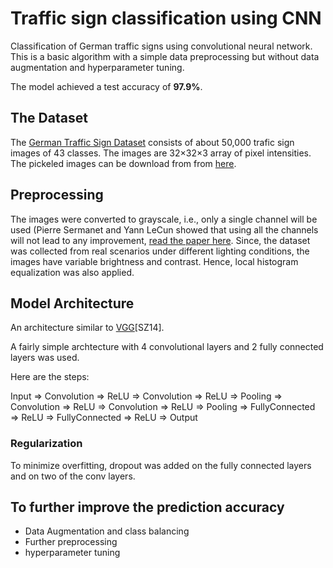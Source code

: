 # Traffic sign classification using CNN
Classification of German traffic signs using convolutional neural network. This is a basic algorithm with a simple data preprocessing but without data augmentation and hyperparameter tuning.  

The model achieved a test accuracy of **97.9%**. 

## The Dataset

The [German Traffic Sign Dataset](http://benchmark.ini.rub.de/?section=gtsrb&subsection=dataset) consists of about 50,000 trafic sign images of 43 classes. The images are 32×32×3 array of pixel intensities. The pickeled images can be download from from [here](https://d17h27t6h515a5.cloudfront.net/topher/2017/February/5898cd6f_traffic-signs-data/traffic-signs-data.zip). 

## Preprocessing

The images were converted to grayscale, i.e., only a single channel will be used (Pierre Sermanet and Yann LeCun showed that using all the channels will not lead to any improvement, [read the paper here](http://yann.lecun.com/exdb/publis/pdf/sermanet-ijcnn-11.pdf). Since, the dataset was collected from real scenarios under different lighting conditions,  the images have variable brightness and contrast. Hence, local histogram equalization was also applied. 

## Model Architecture

An architecture similar to [VGG](https://arxiv.org/pdf/1409.1556.pdf)[SZ14].

A fairly simple archtecture with 4 convolutional layers and 2 fully connected layers was used. 

Here are the steps:

Input => Convolution => ReLU => Convolution => ReLU => Pooling => Convolution => ReLU => Convolution => ReLU => Pooling => FullyConnected => ReLU => FullyConnected => ReLU => Output

### Regularization
To minimize overfitting, dropout was added on the fully connected layers and on two of the conv layers. 

## To further improve the prediction accuracy

* Data Augmentation and class balancing
* Further preprocessing
* hyperparameter tuning

 
